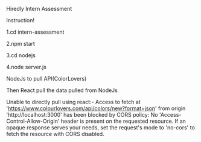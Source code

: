 Hiredly Intern Assessment

Instruction!

1.cd intern-assessment

2.npm start

3.cd nodejs

4.node server.js


NodeJs to pull API(ColorLovers)

Then React pull the data pulled from NodeJs


Unable to directly pull using react:-
Access to fetch at 'https://www.colourlovers.com/api/colors/new?format=json' from origin 'http://localhost:3000' has been blocked by CORS policy: 
No 'Access-Control-Allow-Origin' header is present on the requested resource. If an opaque response serves your needs, set the request's mode to 
'no-cors' to fetch the resource with CORS disabled.
